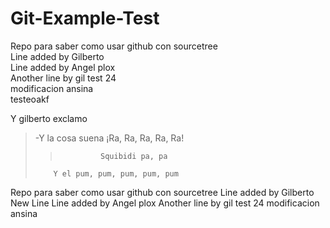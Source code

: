 # Git-Example-Test
Repo para saber como usar github con sourcetree  
Line added by Gilberto  
Line added by Angel plox   
Another line by gil test 24  
modificacion ansina  
testeoakf  

Y gilberto exclamo
>   -Y la cosa suena ¡Ra, Ra, Ra, Ra, Ra! 
>>              Squibidi pa, pa 
>         Y el pum, pum, pum, pum, pum 
Repo para saber como usar github con sourcetree
Line added by Gilberto
New Line 
Line added by Angel plox 
Another line by gil test 24
modificacion ansina
